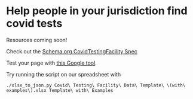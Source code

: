 # Help people in your jurisdiction find covid tests

Resources coming soon!

Check out the [Schema.org CovidTestingFacility Spec](https://schema.org/CovidTestingFacility)

Test your page with [this Google tool](https://search.google.com/test/rich-results).

Try running the script on our spreadsheet with

`./xlsx_to_json.py Covid\ Testing\ Facility\ Data\ Template\ \(with\ examples\).xlsx Template\ with\ Examples`

